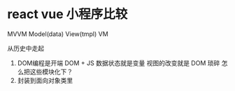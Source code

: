 # react vue 小程序比较
  MVVM
  Model(data) View(tmpl) VM 

  从历史中走起 

1. DOM编程是开端
  DOM + JS 数据状态就是变量
  视图的改变就是 DOM  琐碎
  怎么把这些模块化下？
2. 封装到面向对象类里